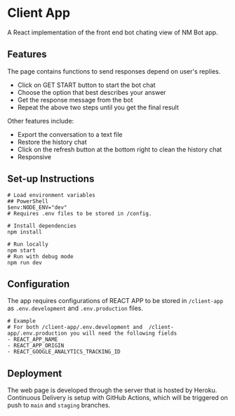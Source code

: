# Client App

A React implementation of the front end bot chating view of NM Bot app.

## Features

The page contains functions to send responses depend on user's replies.

- Click on GET START button to start the bot chat
- Choose the option that best describes your answer
- Get the response message from the bot
- Repeat the above two steps until you get the final result

Other features include:
- Export the conversation to a text file
- Restore the history chat
- Click on the refresh button at the bottom right to clean the history chat
- Responsive

## Set-up Instructions

```shell
# Load environment variables
## PowerShell
$env:NODE_ENV="dev"
# Requires .env files to be stored in /config.

# Install dependencies
npm install

# Run locally
npm start
# Run with debug mode
npm run dev
```

## Configuration

The app requires configurations of REACT APP to be stored in `/client-app` as `.env.development` and `.env.production` files.

```shell
# Example
# For both /client-app/.env.development and  /client-app/.env.production you will need the following fields
- REACT_APP_NAME
- REACT_APP_ORIGIN
- REACT_GOOGLE_ANALYTICS_TRACKING_ID
```

## Deployment

The web page is developed through the server that is hosted by Heroku. Continuous Delivery is setup with GitHub Actions, which will be triggered on push to `main` and `staging` branches.